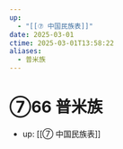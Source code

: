 ```yaml
---
up:
  - "[[⑦ 中国民族表]]"
date: 2025-03-01
ctime: 2025-03-01T13:58:22
aliases:
  - 普米族
---
```


# ⑦66 普米族

- up: [[⑦ 中国民族表]]
